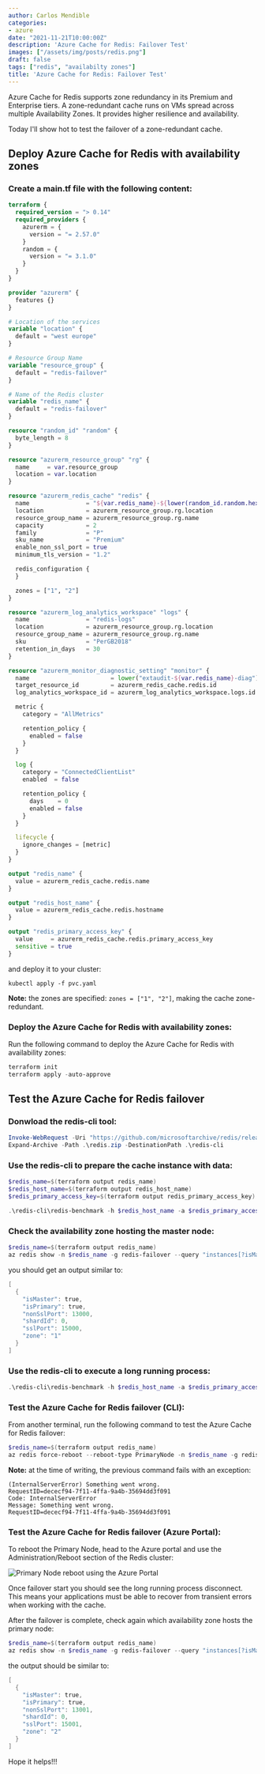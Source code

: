 ```yaml
---
author: Carlos Mendible
categories:
- azure
date: "2021-11-21T10:00:00Z"
description: 'Azure Cache for Redis: Failover Test'
images: ["/assets/img/posts/redis.png"]
draft: false
tags: ["redis", "availabilty zones"]
title: 'Azure Cache for Redis: Failover Test'
---
```


Azure Cache for Redis supports zone redundancy in its Premium and Enterprise tiers. A zone-redundant cache runs on VMs spread across multiple Availability Zones. It provides higher resilience and availability.

Today I'll show hot to test the failover of a zone-redundant cache.

## Deploy Azure Cache for Redis with availability zones

### Create a main.tf file with the following content:

``` terraform
terraform {
  required_version = "> 0.14"
  required_providers {
    azurerm = {
      version = "= 2.57.0"
    }
    random = {
      version = "= 3.1.0"
    }
  }
}

provider "azurerm" {
  features {}
}

# Location of the services
variable "location" {
  default = "west europe"
}

# Resource Group Name
variable "resource_group" {
  default = "redis-failover"
}

# Name of the Redis cluster
variable "redis_name" {
  default = "redis-failover"
}

resource "random_id" "random" {
  byte_length = 8
}

resource "azurerm_resource_group" "rg" {
  name     = var.resource_group
  location = var.location
}

resource "azurerm_redis_cache" "redis" {
  name                = "${var.redis_name}-${lower(random_id.random.hex)}"
  location            = azurerm_resource_group.rg.location
  resource_group_name = azurerm_resource_group.rg.name
  capacity            = 2
  family              = "P"
  sku_name            = "Premium"
  enable_non_ssl_port = true
  minimum_tls_version = "1.2"

  redis_configuration {
  }

  zones = ["1", "2"]
}

resource "azurerm_log_analytics_workspace" "logs" {
  name                = "redis-logs"
  location            = azurerm_resource_group.rg.location
  resource_group_name = azurerm_resource_group.rg.name
  sku                 = "PerGB2018"
  retention_in_days   = 30
}

resource "azurerm_monitor_diagnostic_setting" "monitor" {
  name                       = lower("extaudit-${var.redis_name}-diag")
  target_resource_id         = azurerm_redis_cache.redis.id
  log_analytics_workspace_id = azurerm_log_analytics_workspace.logs.id

  metric {
    category = "AllMetrics"

    retention_policy {
      enabled = false
    }
  }

  log {
    category = "ConnectedClientList"
    enabled  = false

    retention_policy {
      days    = 0
      enabled = false
    }
  }

  lifecycle {
    ignore_changes = [metric]
  }
}

output "redis_name" {
  value = azurerm_redis_cache.redis.name
}

output "redis_host_name" {
  value = azurerm_redis_cache.redis.hostname
}

output "redis_primary_access_key" {
  value     = azurerm_redis_cache.redis.primary_access_key
  sensitive = true
}
```

and deploy it to your cluster:

``` shell
kubectl apply -f pvc.yaml
```	

**Note:** the zones are specified: `zones = ["1", "2"]`, making the cache zone-redundant.

### Deploy the Azure Cache for Redis with availability zones:

Run the following command to deploy the Azure Cache for Redis with availability zones:

``` powershell
terraform init
terraform apply -auto-approve
```

## Test the Azure Cache for Redis failover

### Donwload the redis-cli tool:

``` powershell
Invoke-WebRequest -Uri "https://github.com/microsoftarchive/redis/releases/download/win-3.2.100/Redis-x64-3.2.100.zip" -OutFile redis.zip -UseBasicParsing
Expand-Archive -Path .\redis.zip -DestinationPath .\redis-cli
```

### Use the redis-cli to prepare the cache instance with data:

```powershell
$redis_name=$(terraform output redis_name)
$redis_host_name=$(terraform output redis_host_name)
$redis_primary_access_key=$(terraform output redis_primary_access_key)

.\redis-cli\redis-benchmark -h $redis_host_name -a $redis_primary_access_key -t SET -n 10 -d 1024
```

### Check the availability zone hosting the master node:

``` powershell
$redis_name=$(terraform output redis_name)
az redis show -n $redis_name -g redis-failover --query "instances[?isMaster]"
```

you should get an output similar to:

``` powershell
[
  {
    "isMaster": true,
    "isPrimary": true,
    "nonSslPort": 13000,
    "shardId": 0,
    "sslPort": 15000,
    "zone": "1"
  }
]
```

### Use the redis-cli to execute a long running process:

``` powershell  
.\redis-cli\redis-benchmark -h $redis_host_name -a $redis_primary_access_key -t GET -n 1000000 -d 1024 -c 50
```

### Test the Azure Cache for Redis failover (CLI):

From another terminal, run the following command to test the Azure Cache for Redis failover:

``` powershell
$redis_name=$(terraform output redis_name)
az redis force-reboot --reboot-type PrimaryNode -n $redis_name -g redis-failover
```

**Note:** at the time of writing, the previous command fails with an exception:

``` shell
(InternalServerError) Something went wrong.
RequestID=dececf94-7f11-4ffa-9a4b-35694dd3f091
Code: InternalServerError
Message: Something went wrong.
RequestID=dececf94-7f11-4ffa-9a4b-35694dd3f091
```	

### Test the Azure Cache for Redis failover (Azure Portal):

To reboot the Primary Node, head to the Azure portal and use the Administration/Reboot section of the Redis cluster:

![Primary Node reboot using the Azure Portal](/assets/img/posts/redis-primary-node-reboot.gif)

Once failover start you should see the long running process disconnect. This means your applications must be able to recover from transient errors when working with the cache.

After the failover is complete, check again which availability zone hosts the primary node:

``` powershell
$redis_name=$(terraform output redis_name)
az redis show -n $redis_name -g redis-failover --query "instances[?isMaster]"
```

the output should be similar to:

``` powershell
[
  {
    "isMaster": true,
    "isPrimary": true,
    "nonSslPort": 13001,
    "shardId": 0,
    "sslPort": 15001,
    "zone": "2"
  }
]
```

Hope it helps!!!
